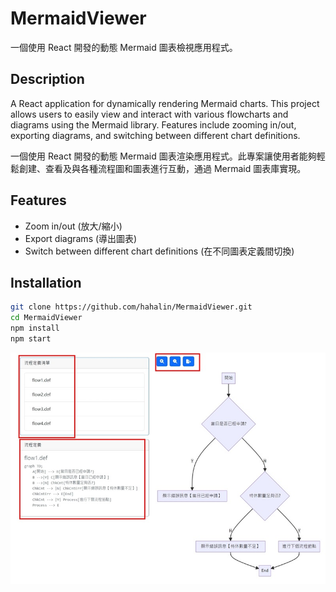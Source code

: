 # MermaidViewer
一個使用 React 開發的動態 Mermaid 圖表檢視應用程式。

## Description
A React application for dynamically rendering Mermaid charts. This project allows users to easily view and interact with various flowcharts and diagrams using the Mermaid library. Features include zooming in/out, exporting diagrams, and switching between different chart definitions.

一個使用 React 開發的動態 Mermaid 圖表渲染應用程式。此專案讓使用者能夠輕鬆創建、查看及與各種流程圖和圖表進行互動，通過 Mermaid 圖表庫實現。

## Features
- Zoom in/out (放大/縮小)
- Export diagrams (導出圖表)
- Switch between different chart definitions (在不同圖表定義間切換)

## Installation
```bash
git clone https://github.com/hahalin/MermaidViewer.git
cd MermaidViewer
npm install
npm start
```
![screenshot](public/screenShot.jpg)

